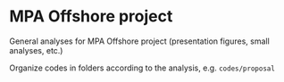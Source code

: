 # MPA Offshore project

General analyses for MPA Offshore project (presentation figures, small analyses, etc.)

Organize codes in folders according to the analysis, e.g. `codes/proposal`
